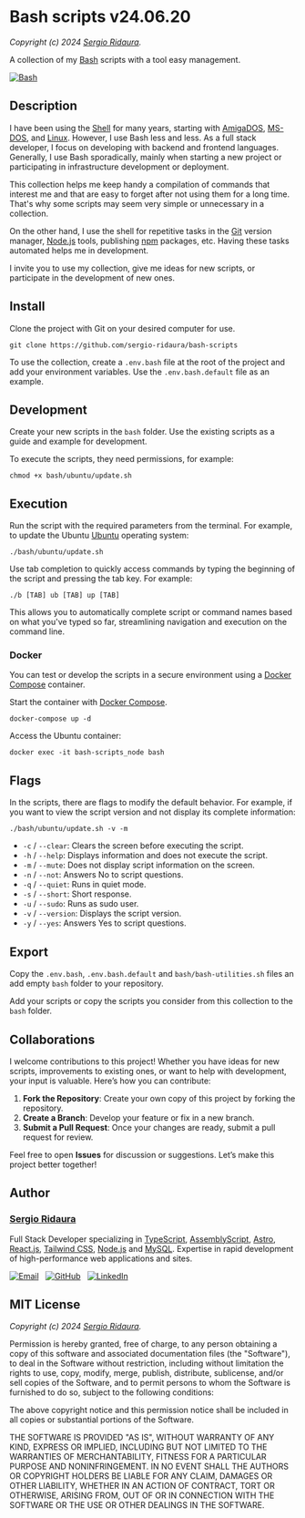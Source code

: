 # Bash scripts v24.06.20

_Copyright (c) 2024 [Sergio Ridaura](https://github.com/sergio-ridaura)._

A collection of my [Bash](https://www.gnu.org/software/bash/) scripts with a tool easy management.

[<img alt="Bash" src="https://img.shields.io/badge/BASH-333333?style=for-the-badge&logo=gnu-bash&logoColor=FFFFFF" />](https://www.gnu.org/software/bash/)

## Description

I have been using the [Shell](<https://en.wikipedia.org/wiki/Shell_(computing)>) for many years, starting with [AmigaDOS](https://en.wikipedia.org/wiki/AmigaDOS), [MS-DOS](https://en.wikipedia.org/wiki/MS-DOS), and [Linux](https://en.wikipedia.org/wiki/Linux). However, I use Bash less and less. As a full stack developer, I focus on developing with backend and frontend languages. Generally, I use Bash sporadically, mainly when starting a new project or participating in infrastructure development or deployment.

This collection helps me keep handy a compilation of commands that interest me and that are easy to forget after not using them for a long time. That's why some scripts may seem very simple or unnecessary in a collection.

On the other hand, I use the shell for repetitive tasks in the [Git](https://git-scm.com/) version manager, [Node.js](https://nodejs.org/) tools, publishing [npm](https://www.npmjs.com/) packages, etc. Having these tasks automated helps me in development.

I invite you to use my collection, give me ideas for new scripts, or participate in the development of new ones.

## Install

Clone the project with Git on your desired computer for use.

```code
git clone https://github.com/sergio-ridaura/bash-scripts
```

To use the collection, create a `.env.bash` file at the root of the project and add your environment variables. Use the `.env.bash.default` file as an example.

## Development

Create your new scripts in the `bash` folder. Use the existing scripts as a guide and example for development.

To execute the scripts, they need permissions, for example:

```console
chmod +x bash/ubuntu/update.sh
```

## Execution

Run the script with the required parameters from the terminal. For example, to update the Ubuntu [Ubuntu](https://ubuntu.com/) operating system:

```console
./bash/ubuntu/update.sh
```

Use tab completion to quickly access commands by typing the beginning of the script and pressing the tab key. For example:

```console
./b [TAB] ub [TAB] up [TAB]
```

This allows you to automatically complete script or command names based on what you've typed so far, streamlining navigation and execution on the command line.

### Docker

You can test or develop the scripts in a secure environment using a [Docker Compose](https://docs.docker.com/compose/) container.

Start the container with [Docker Compose](https://docs.docker.com/compose/).

```code
docker-compose up -d
```

Access the Ubuntu container:

```code
docker exec -it bash-scripts_node bash
```

## Flags

In the scripts, there are flags to modify the default behavior. For example, if you want to view the script version and not display its complete information:

```console
./bash/ubuntu/update.sh -v -m
```

- `-c` / `--clear`: Clears the screen before executing the script.
- `-h` / `--help`: Displays information and does not execute the script.
- `-m` / `--mute`: Does not display script information on the screen.
- `-n` / `--not`: Answers No to script questions.
- `-q` / `--quiet`: Runs in quiet mode.
- `-s` / `--short`: Short response.
- `-u` / `--sudo`: Runs as sudo user.
- `-v` / `--version`: Displays the script version.
- `-y` / `--yes`: Answers Yes to script questions.

## Export

Copy the `.env.bash`, `.env.bash.default` and `bash/bash-utilities.sh` files an add empty `bash` folder to your repository.

Add your scripts or copy the scripts you consider from this collection to the `bash` folder.

## Collaborations

I welcome contributions to this project! Whether you have ideas for new scripts, improvements to existing ones, or want to help with development, your input is valuable. Here’s how you can contribute:

1. **Fork the Repository**: Create your own copy of this project by forking the repository.
2. **Create a Branch**: Develop your feature or fix in a new branch.
3. **Submit a Pull Request**: Once your changes are ready, submit a pull request for review.

Feel free to open **Issues** for discussion or suggestions. Let’s make this project better together!

## Author

### [Sergio Ridaura](https://github.com/sergio-ridaura)

Full Stack Developer specializing in [TypeScript](https://www.typescriptlang.org/), [AssemblyScript](https://www.assemblyscript.org/), [Astro](https://astro.build/), [React.js](https://es.react.dev/), [Tailwind CSS](https://tailwindcss.com/), [Node.js](https://nodejs.org/) and [MySQL](https://www.mysql.com/). Expertise in rapid development of high-performance web applications and sites.

[<img alt="Email" src="https://img.shields.io/badge/Email-0078D4?style=for-the-badge&logo=microsoft-outlook&logoColor=FFFFFF" />](mailto:sergio.ridaura@outlook.com) &nbsp; [<img alt="GitHub" src="https://img.shields.io/badge/GitHub-333333?style=for-the-badge&color=181717&logo=github&logoColor=FFFFFF" />](https://github.com/sergio-ridaura) &nbsp; [<img alt="LinkedIn" src="https://img.shields.io/badge/LinkedIn-0077B5?style=for-the-badge&logo=linkedin&logoColor=FFFFFF" />](https://www.linkedin.com/in/sergio-ridaura/) &nbsp;

## MIT License

_Copyright (c) 2024 [Sergio Ridaura](https://github.com/sergio-ridaura)._

Permission is hereby granted, free of charge, to any person obtaining a copy of this software and associated documentation files (the "Software"), to deal in the Software without restriction, including without limitation the rights to use, copy, modify, merge, publish, distribute, sublicense, and/or sell copies of the Software, and to permit persons to whom the Software is furnished to do so, subject to the following conditions:

The above copyright notice and this permission notice shall be included in all copies or substantial portions of the Software.

THE SOFTWARE IS PROVIDED "AS IS", WITHOUT WARRANTY OF ANY KIND, EXPRESS OR IMPLIED, INCLUDING BUT NOT LIMITED TO THE WARRANTIES OF MERCHANTABILITY, FITNESS FOR A PARTICULAR PURPOSE AND NONINFRINGEMENT. IN NO EVENT SHALL THE AUTHORS OR COPYRIGHT HOLDERS BE LIABLE FOR ANY CLAIM, DAMAGES OR OTHER LIABILITY, WHETHER IN AN ACTION OF CONTRACT, TORT OR OTHERWISE, ARISING FROM, OUT OF OR IN CONNECTION WITH THE SOFTWARE OR THE USE OR OTHER DEALINGS IN THE SOFTWARE.
